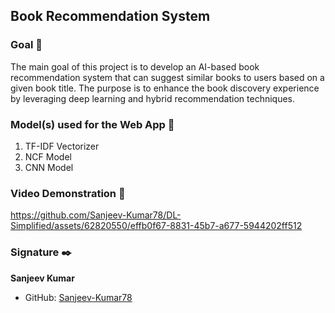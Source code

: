 <h2>Book Recommendation System</h2>

### Goal 🎯
The main goal of this project is to develop an AI-based book recommendation system that can suggest similar books to users based on a given book title. The purpose is to enhance the book discovery experience by leveraging deep learning and hybrid recommendation techniques.

### Model(s) used for the Web App 🧮
1. TF-IDF Vectorizer
2. NCF Model
3. CNN Model

### Video Demonstration 🎥


https://github.com/Sanjeev-Kumar78/DL-Simplified/assets/62820550/effb0f67-8831-45b7-a677-5944202ff512




### Signature ✒️

**Sanjeev Kumar**

- GitHub: [Sanjeev-Kumar78](https://github.com/Sanjeev-Kumar78)
